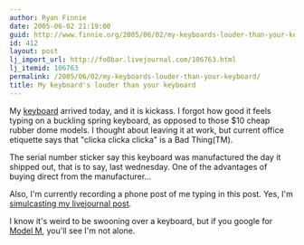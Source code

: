 ```yaml
---
author: Ryan Finnie
date: 2005-06-02 21:19:00
guid: http://www.finnie.org/2005/06/02/my-keyboards-louder-than-your-keyboard/
id: 412
layout: post
lj_import_url: http://fo0bar.livejournal.com/106763.html
lj_itemid: 106763
permalink: /2005/06/02/my-keyboards-louder-than-your-keyboard/
title: My keyboard's louder than your keyboard
---
```

My [keyboard](http://store1.yimg.com/I/pckeyboards_1838_1050272) arrived today, and it is kickass. I forgot how good it feels typing on a buckling spring keyboard, as opposed to those $10 cheap rubber dome models. I thought about leaving it at work, but current office etiquette says that "clicka clicka clicka" is a Bad Thing(TM).

The serial number sticker say this keyboard was manufactured the day it shipped out, that is to say, last wednesday. One of the advantages of buying direct from the manufacturer...

Also, I'm currently recording a phone post of me typing in this post. Yes, I'm [simulcasting my livejournal post](http://www.livejournal.com/users/fo0bar/107211.html).

I know it's weird to be swooning over a keyboard, but if you google for [Model M](http://www.google.com/search?&q=model%20m), you'll see I'm not alone.
